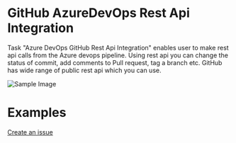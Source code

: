 # GitHub AzureDevOps Rest Api Integration

Task "Azure DevOps GitHub Rest Api Integration" enables user to make rest api calls from the Azure devops pipeline. Using rest api you can change the status of commit, add comments to Pull request, tag a branch etc. GitHub has wide range of public rest api which you can use.

![Sample Image](https://github.com/jikuma/AzureDevOpsGithubRestApi/blob/master/screenshots/screen1.PNG?raw=true)

# Examples
[Create an issue](https://github.com/jikuma/AzureDevOpsGithubRestApi/blob/master/issue.md)
